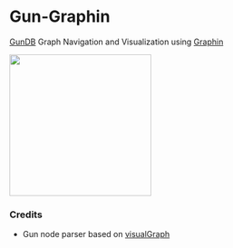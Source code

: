 # Gun-Graphin 
[GunDB](https://github.com/amark/gun) Graph Navigation and Visualization using [Graphin](https://github.com/antvis/Graphin)

<img src="https://i.imgur.com/sXlM6Dv.gif" height=250>


### Credits
- Gun node parser based on [visualGraph](https://github.com/dletta/visualGraph)


